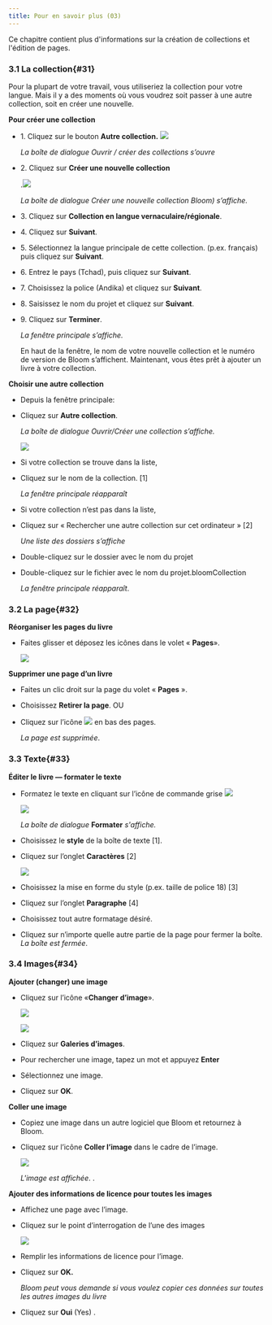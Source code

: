 ```yaml
---
title: Pour en savoir plus (03)
---
```

Ce chapitre contient plus d'informations sur la création de collections et l'édition de pages.

### 3.1 La collection{#31}

Pour la plupart de votre travail, vous utiliseriez la collection pour votre langue. Mais il y a des moments où vous voudrez soit passer à une autre collection, soit en créer une nouvelle.

**Pour créer une collection**

-   1\. Cliquez sur le bouton **Autre collection.** ![](media/6128b88b3b78eb5246da46d4b763964d.png)

    *La boîte de dialogue Ouvrir / créer des collections s’ouvre*

-   2\. Cliquez sur **Créer une nouvelle collection**

    .![](media/eadbe9506c2febc83f0ad4f192117c04.png)

    *La boîte de dialogue Créer une nouvelle collection Bloom) s’affiche.*

-   3\. Cliquez sur **Collection en langue vernaculaire/régionale**.
-   4\. Cliquez sur **Suivant**.
-   5\. Sélectionnez la langue principale de cette collection. (p.ex. français) puis cliquez sur **Suivant**.
-   6\. Entrez le pays (Tchad), puis cliquez sur **Suivant**.
-   7\. Choisissez la police (Andika) et cliquez sur **Suivant**.
-   8\. Saisissez le nom du projet et cliquez sur **Suivant**.
-   9\. Cliquez sur **Terminer**.

    *La fenêtre principale s’affiche.*

    En haut de la fenêtre, le nom de votre nouvelle collection et le numéro de version de Bloom s’affichent. Maintenant, vous êtes prêt à ajouter un livre à votre collection.

**Choisir une autre collection**

-   Depuis la fenêtre principale:
-   Cliquez sur **Autre collection**.

    *La boîte de dialogue Ouvrir/Créer une collection s’affiche.*

    ![](media/e021305af4d37412307c2d90a559725b.png)

-   Si votre collection se trouve dans la liste,
-   Cliquez sur le nom de la collection. [1]

    *La fenêtre principale réapparaît*

-   Si votre collection n’est pas dans la liste,
-   Cliquez sur « Rechercher une autre collection sur cet ordinateur » [2]

    *Une liste des dossiers s’affiche*

-   Double-cliquez sur le dossier avec le nom du projet
-   Double-cliquez sur le fichier avec le nom du projet.bloomCollection

    *La fenêtre principale réapparaît*.

### 3.2 La page{#32}

**Réorganiser les pages du livre**

-   Faites glisser et déposez les icônes dans le volet « **Pages**».

    ![](media/94ead0fcd71e2f72198782d62d54a71d.png)

**Supprimer une page d’un livre**

-   Faites un clic droit sur la page du volet « **Pages** ».
-   Choisissez **Retirer la page**. OU
-   Cliquez sur l’icône ![](media/50cdc75140348225eb90e141b7e0eef4.png) en bas des pages.

    *La page est supprimée*.

### 3.3 Texte{#33}

**Éditer le livre — formater le texte**

-   Formatez le texte en cliquant sur l’icône de commande grise ![](media/8170af84445b914b0ce4fba815052841.png)

    ![](media/641cf8021c0a0135497aa06ea6845459.png)

    *La boîte de dialogue* **Formater** *s'affiche.*

-   Choisissez le **style** de la boîte de texte [1].
-   Cliquez sur l’onglet **Caractères** [2]

    ![](media/426229754f17bf6959b14218ca36dd96.png)

-   Choisissez la mise en forme du style (p.ex. taille de police 18) [3]
-   Cliquez sur l’onglet **Paragraphe** [4]
-   Choisissez tout autre formatage désiré.
-   Cliquez sur n’importe quelle autre partie de la page pour fermer la boîte. *La boîte est fermée*.

### 3.4 Images{#34}

**Ajouter (changer) une image**

-   Cliquez sur l’icône «**Changer d’image**».

    ![](media/8254a0ef6a41b3efbfdc80ae86a8cdb5.png)

    ![](media/87739703faf34988a5c170c5930b93e5.png)

-   Cliquez sur **Galeries d’images**.
-   Pour rechercher une image, tapez un mot et appuyez **Enter**
-   Sélectionnez une image.
-   Cliquez sur **OK**.

**Coller une image**

-   Copiez une image dans un autre logiciel que Bloom et retournez à Bloom.
-   Cliquez sur l’icône **Coller l’image** dans le cadre de l’image.

    ![](media/803051f8860f846ddc86153b121442b3.png)

    *L'image est affichée*. .

**Ajouter des informations de licence pour toutes les images**

-   Affichez une page avec l’image.
-   Cliquez sur le point d’interrogation de l’une des images

    ![](media/703268979983797a70e923c5b683e0b6.jpeg)

-   Remplir les informations de licence pour l’image.
-   Cliquez sur **OK.**

    *Bloom peut vous demande si vous voulez copier ces données sur toutes les autres images du livre*

-   Cliquez sur **Oui** (Yes) .
